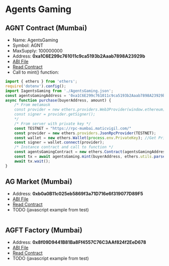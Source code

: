 # Agents Gaming

## AGNT Contract (Mumbai)
- Name: AgentsGaming
- Symbol: AGNT
- MaxSupply: 100000000
- Address: **0xa1C6E299c761011c9ca5193b2Aaab7898A23929b**
- [ABI File](https://github.com/rpmaya/AgentsGaming/blob/main/artifacts/contracts/AgentsGaming.sol/AgentsGaming.json)
- [Read Contract](https://mumbai.polygonscan.com/address/0xa1C6E299c761011c9ca5193b2Aaab7898A23929b#readContract)
- Call to mint() function:
```javascript
import { ethers } from 'ethers';
require('dotenv').config();
import IagentsGaming from './AgentsGaming.json';
const agentsGamingAddress = '0xa1C6E299c761011c9ca5193b2Aaab7898A23929b';
async function purchase(buyerAddress, amount) {
    /* From metamask
    const provider = new ethers.providers.Web3Provider(window.ethereum);
    const signer = provider.getSigner();
    */
    /* From server with private key */
    const TESTNET = "https://rpc-mumbai.maticvigil.com/"
    const provider = new ethers.providers.JsonRpcProvider(TESTNET);
    const wallet = new ethers.Wallet(process.env.PrivateKey); //Get PrivateKey with dotenv (.env: PrivateKey=xxx)
    const signer = wallet.connect(provider);
    /* Instance contract and call to function */
    const agentsGamingContract = new ethers.Contract(agentsGamingAddress, IagentsGaming, signer); 
    const tx = await agentsGaming.mint(buyerAddress, ethers.utils.parseEther(amount)); 
    await tx.wait();
}
```

## AG Market (Mumbai)
- Address: **0xb0a0B11c025eb5869f3a71D716e6f319077D89F5**
- [ABI File](https://github.com/rpmaya/AgentsGaming/blob/main/artifacts/contracts/AGMarket.sol/AGMarket.json)
- [Read Contract](https://mumbai.polygonscan.com/address/0x8f09D9441B81Ba8Ff4557C76C3AAf824f2EeD678#code)
- TODO (javascript example from test)
```javascript

```

## AGFT Factory (Mumbai)
- Address: **0x8f09D9441B81Ba8Ff4557C76C3AAf824f2EeD678**
- [ABI File](https://github.com/rpmaya/AgentsGaming/blob/main/artifacts/contracts/AGFTFactory.sol/AGFTFactory.json)
- [Read Contract](https://mumbai.polygonscan.com/address/0xb0a0B11c025eb5869f3a71D716e6f319077D89F5#code)
- TODO (javascript example from test)
```javascript

```
